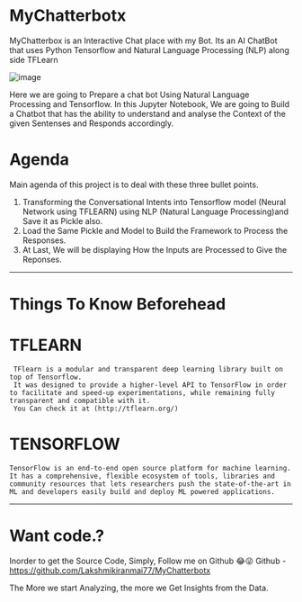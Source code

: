 # MyChatterbotx
 MyChatterbox is an Interactive Chat place with my Bot.
 Its an AI ChatBot that uses Python Tensorflow and Natural Language Processing (NLP) along side TFLearn

![image](https://github.com/Lakshmikiranmai77/MyChatterbotx/assets/57581088/f1a8ca29-710b-4b10-953e-85c9e0c7467b)

Here we are going to Prepare a chat bot Using Natural Language Processing and Tensorflow.
In this Jupyter Notebook, We are going to Build a Chatbot that has the ability to understand and analyse the Context of the given Sentenses and Responds accordingly. 
#  Agenda 
Main agenda of this project is to deal with these three bullet points.
1) Transforming the Conversational Intents into Tensorflow model (Neural Network using TFLEARN) using NLP (Natural Language Processing)and Save it as Pickle also.
2) Load the Same Pickle and Model to Build the Framework to Process the Responses.
3) At Last, We will be displaying How the Inputs are Processed to Give the Reponses.
-------------------------------------------------------------------------
# Things To Know Beforehead

 # TFLEARN  
     TFlearn is a modular and transparent deep learning library built on top of Tensorflow.
     It was designed to provide a higher-level API to TensorFlow in order to facilitate and speed-up experimentations, while remaining fully transparent and compatible with it. 
     You Can check it at (http://tflearn.org/)
     
# TENSORFLOW 
    TensorFlow is an end-to-end open source platform for machine learning. 
    It has a comprehensive, flexible ecosystem of tools, libraries and community resources that lets researchers push the state-of-the-art in ML and developers easily build and deploy ML powered applications.

--------------------------------------------------------------------------------
# Want code.?
Inorder to get the Source Code, Simply, Follow me on Github 😂😜
Github - https://github.com/Lakshmikiranmai77/MyChatterbotx

The More we start Analyzing, the more we Get Insights from the Data.
